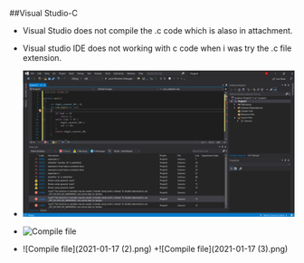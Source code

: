 ##Visual Studio-C

+ Visual Studio does not compile the .c code which is alaso in attachment. 

+ Visual studio IDE does not working with c code when i was try the .c file extension.

+ ![Compile file](2021-01-17.png)
+ ![Compile file](2021-01-17-1.png)
+ ![Compile file](2021-01-17 (2).png)
+![Compile file](2021-01-17 (3).png)
